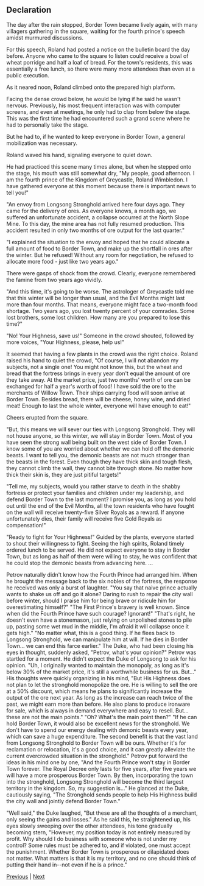 ## Declaration
The day after the rain stopped, Border Town became lively again, with many villagers gathering in the square, waiting for the fourth prince's speech amidst murmured discussions.

For this speech, Roland had posted a notice on the bulletin board the day before. Anyone who came to the square to listen could receive a bowl of wheat porridge and half a loaf of bread. For the town's residents, this was essentially a free lunch, so there were many more attendees than even at a public execution.

As it neared noon, Roland climbed onto the prepared high platform.

Facing the dense crowd below, he would be lying if he said he wasn't nervous. Previously, his most frequent interaction was with computer screens, and even at meetings, he only had to clap from below the stage. This was the first time he had encountered such a grand scene where he had to personally take the stage.

But he had to, if he wanted to keep everyone in Border Town, a general mobilization was necessary.

Roland waved his hand, signaling everyone to quiet down.

He had practiced this scene many times alone, but when he stepped onto the stage, his mouth was still somewhat dry, "My people, good afternoon. I am the fourth prince of the Kingdom of Greycastle, Roland Wimbledon. I have gathered everyone at this moment because there is important news to tell you!"

"An envoy from Longsong Stronghold arrived here four days ago. They came for the delivery of ores. As everyone knows, a month ago, we suffered an unfortunate accident, a collapse occurred at the North Slope Mine. To this day, the mine area has not fully resumed production. This accident resulted in only two months of ore output for the last quarter."

"I explained the situation to the envoy and hoped that he could allocate a full amount of food to Border Town, and make up the shortfall in ores after the winter. But he refused! Without any room for negotiation, he refused to allocate more food - just like two years ago."

There were gasps of shock from the crowd. Clearly, everyone remembered the famine from two years ago vividly.

"And this time, it's going to be worse. The astrologer of Greycastle told me that this winter will be longer than usual, and the Evil Months might last more than four months. That means, everyone might face a two-month food shortage. Two years ago, you lost twenty percent of your comrades. Some lost brothers, some lost children. How many are you prepared to lose this time?"

"No! Your Highness, save us!" Someone in the crowd shouted, followed by more voices, "Your Highness, please, help us!"

It seemed that having a few plants in the crowd was the right choice. Roland raised his hand to quiet the crowd, "Of course, I will not abandon my subjects, not a single one! You might not know this, but the wheat and bread that the fortress brings in every year don't equal the amount of ore they take away. At the market price, just two months' worth of ore can be exchanged for half a year's worth of food! I have sold the ore to the merchants of Willow Town. Their ships carrying food will soon arrive at Border Town. Besides bread, there will be cheese, honey wine, and dried meat! Enough to last the whole winter, everyone will have enough to eat!"

Cheers erupted from the square.

"But, this means we will sever our ties with Longsong Stronghold. They will not house anyone, so this winter, we will stay in Border Town. Most of you have seen the strong wall being built on the west side of Border Town. I know some of you are worried about whether we can hold off the demonic beasts. I want to tell you, the demonic beasts are not much stronger than the beasts in the forest. Even though they have thick skin and tough flesh, they cannot climb the wall, they cannot bite through stone. No matter how thick their skin is, they are just pitiful targets!"

"Tell me, my subjects, would you rather starve to death in the shabby fortress or protect your families and children under my leadership, and defend Border Town to the last moment? I promise you, as long as you hold out until the end of the Evil Months, all the town residents who have fought on the wall will receive twenty-five Silver Royals as a reward. If anyone unfortunately dies, their family will receive five Gold Royals as compensation!"

"Ready to fight for Your Highness!" Guided by the plants, everyone started to shout their willingness to fight. Seeing the high spirits, Roland timely ordered lunch to be served. He did not expect everyone to stay in Border Town, but as long as half of them were willing to stay, he was confident that he could stop the demonic beasts from advancing here.
...

Petrov naturally didn't know how the Fourth Prince had arranged him. When he brought the message back to the six nobles of the fortress, the response he received was only a burst of laughter.
"You say that naive prince actually wants to shake us off and go it alone? Daring to rush to repair the city wall before winter, should I praise him for being brave or ridicule him for overestimating himself?"
"The First Prince's bravery is well known. Since when did the Fourth Prince have such courage? Ignorant!"
"That's right, he doesn't even have a stonemason, just relying on unpolished stones to pile up, pasting some wet mud in the middle, I'm afraid it will collapse once it gets high."
"No matter what, this is a good thing. If he flees back to Longsong Stronghold, we can manipulate him at will. If he dies in Border Town... we can end this farce earlier."
The Duke, who had been closing his eyes in thought, suddenly asked, "Petrov, what's your opinion?"
Petrov was startled for a moment. He didn't expect the Duke of Longsong to ask for his opinion. "Uh, I originally wanted to maintain the monopoly, as long as it's below 30% of the market price, it's still a worthwhile business for us. But..." His thoughts were quickly organizing in his mind, "But His Highness does not plan to let the stronghold monopolize the ore. He is willing to sell the ore at a 50% discount, which means he plans to significantly increase the output of the ore next year. As long as the increase can reach twice of the past, we might earn more than before. He also plans to produce ironware for sale, which is always in demand everywhere and easy to resell. But... these are not the main points."
"Oh? What's the main point then?"
"If he can hold Border Town, it would also be excellent news for the stronghold. We don't have to spend our energy dealing with demonic beasts every year, which can save a huge expenditure. The second benefit is that the vast land from Longsong Stronghold to Border Town will be ours. Whether it's for reclamation or relocation, it's a good choice, and it can greatly alleviate the current overcrowded situation in the stronghold." Petrov put forward the ideas in his mind one by one, "And the Fourth Prince won't stay in Border Town forever. The Royal Decree only lasts for five years, after five years we will have a more prosperous Border Town. By then, incorporating the town into the stronghold, Longsong Stronghold will become the third largest territory in the kingdom. So, my suggestion is..." He glanced at the Duke, cautiously saying, "The Stronghold sends people to help His Highness build the city wall and jointly defend Border Town."

"Well said," the Duke laughed, "But these are all the thoughts of a merchant, only seeing the gains and losses."
As he said this, he straightened up, his eyes slowly sweeping over the other attendees, his tone gradually becoming stern, "However, my position today is not entirely measured by profit. Why should I do business with someone who is not under my control? Some rules must be adhered to, and if violated, one must accept the punishment. Whether Border Town is prosperous or dilapidated does not matter. What matters is that it is my territory, and no one should think of putting their hand in--not even if he is a prince."



[Previous](CH0021.md) | [Next](CH0023.md)
